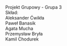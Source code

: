 Projekt Grupowy - Grupa 3 <br />
Skład: <br />
Aleksander Ćwikła <br />
Paweł Banasik <br />
Agata Mucha <br />
Przemysław Bryła <br />
Kamil Chodurek 
